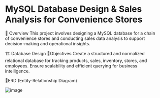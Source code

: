 # MySQL Database Design & Sales Analysis for Convenience Stores

📌 Overview
This project involves designing a MySQL database for a chain of convenience stores and conducting sales data analysis to support decision-making and operational insights.

🏗️ Database Design
  🔹Objectives
    Create a structured and normalized relational database for tracking products, sales, inventory, stores, and employees.
    Ensure scalability and efficient querying for business intelligence.

  🔹ERD (Entity-Relationship Diagram)

![image](https://github.com/user-attachments/assets/2a46601f-084f-453a-9d64-991475ec631d)

